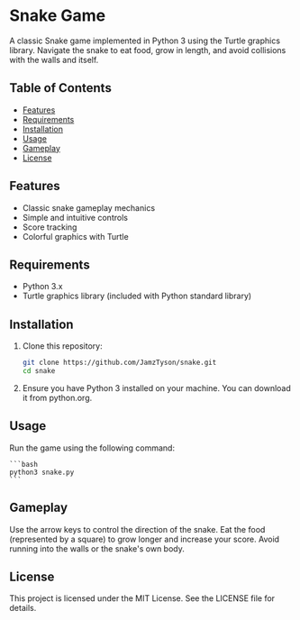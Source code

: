 # Snake Game

A classic Snake game implemented in Python 3 using the Turtle graphics library. Navigate the snake to eat food, grow in length, and avoid collisions with the walls and itself. 

## Table of Contents

- [Features](#features)
- [Requirements](#requirements)
- [Installation](#installation)
- [Usage](#usage)
- [Gameplay](#gameplay)
- [License](#license)

## Features

- Classic snake gameplay mechanics
- Simple and intuitive controls
- Score tracking
- Colorful graphics with Turtle

## Requirements

- Python 3.x
- Turtle graphics library (included with Python standard library)

## Installation

1. Clone this repository:
    ```bash
    git clone https://github.com/JamzTyson/snake.git
    cd snake
   ```

2. Ensure you have Python 3 installed on your machine. You can download it from python.org.

## Usage

Run the game using the following command:

    ```bash
    python3 snake.py
    ```

## Gameplay

Use the arrow keys to control the direction of the snake.
Eat the food (represented by a square) to grow longer and increase your score.
Avoid running into the walls or the snake's own body.

## License

This project is licensed under the MIT License. See the LICENSE file for details.
